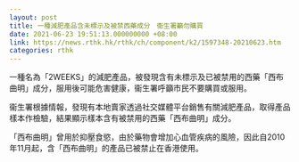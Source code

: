 ```yaml
---
layout: post
title: 一種減肥產品含未標示及被禁西藥成分　衞生署籲勿購買
date: 2021-06-23 19:51:13.000000000 +08:00
link: https://news.rthk.hk/rthk/ch/component/k2/1597348-20210623.htm
categories: rthk
---
```


一種名為「2WEEKS」的減肥產品，被發現含有未標示及已被禁用的西藥「西布曲明」成分，服用後可能危害健康，衞生署呼籲市民不要購買或服用。

衞生署根據情報，發現有本地賣家透過社交媒體平台銷售有關減肥產品，取得產品樣本作檢驗，結果顯示樣本含有被禁用的西藥「西布曲明」成分。

「西布曲明」曾用於抑壓食慾，由於藥物會增加心血管疾病的風險，因此自2010年11月起，含「西布曲明」的產品已被禁止在香港使用。

